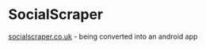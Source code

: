 # SocialScraper
[socialscraper.co.uk](http://socialscraper.co.uk) - being converted into an android app
